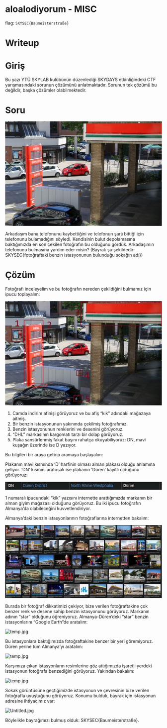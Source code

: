 # aloalodiyorum - MISC

flag: `SKYSEC{Baumeisterstraße}`

# Writeup
# Giriş

Bu yazı YTÜ SKYLAB kulübünün düzenlediği SKYDAYS etkinliğindeki CTF yarışmasındaki sorunun çözümünü anlatmaktadır. Sorunun tek çözümü bu değildir, başka çözümler olabilmektedir.

# Soru

![1.jpeg](SKYDAYS%20CTF%20MISC-01%20fbbe09aca3f743e4aecb4afb0ddaa496/1.jpeg)

 Arkadaşım bana telefonunu kaybettiğini ve telefonun şarjı bittiği için telefonunu bulamadığını söyledi. Kendisinin bulut depolamasına baktığımızda en son çekilen fotoğrafın bu olduğunu gördük. Arkadaşımın telefonunu bulmasına yardım eder misin? (Bayrak şu şekildedir: SKYSEC{fotoğraftaki benzin istasyonunun bulunduğu sokağın adı})

# Çözüm

 Fotoğrafı inceleyelim ve bu fotoğrafın nereden çekildiğini bulmamız için ipucu toplayalım:

![Untitled](SKYDAYS%20CTF%20MISC-01%20fbbe09aca3f743e4aecb4afb0ddaa496/Untitled.png)

1. Camda indirim afinişi görüyoruz ve bu afiş “kik” adındaki mağazaya aitmiş.
2. Bir benzin istasyonunun yakınında çekilmiş fotoğrafımız.
3. Benzin istasyonunun renklerini ve desenini görüyoruz.
4. “DHL” markasının kargomatı tarzı bir dolap görüyoruz.
5. Plaka sansürlenmiş fakat başını rahatça okuyabiliyoruz: DN, mavi kuşağın üzerinde ise D yazıyor.

 Bu bilgileri bir araya getirip aramaya başlayalım:

 Plakanın mavi kısmında ‘D’ harfinin olması alman plakası olduğu anlamına geliyor. ‘DN’ kısmını aratırsak ise plakanın ‘Düren’ kayıtlı olduğunu görüyoruz:

![Untitled](SKYDAYS%20CTF%20MISC-01%20fbbe09aca3f743e4aecb4afb0ddaa496/Untitled%201.png)

 1 numaralı ipucundaki “kik” yazısını internette arattığımızda markanın bir alman giyim mağazası olduğunu görüyoruz. Bu iki ipucu fotoğrafın Almanya’da olabileceğini kuvvetlendiriyor.

 Almanya’daki benzin istasyonlarının fotoğraflarına internetten bakalım:

![Untitled.jpg](SKYDAYS%20CTF%20MISC-01%20fbbe09aca3f743e4aecb4afb0ddaa496/Untitled.jpg)

 Burada bir fotoğraf dikkatimizi çekiyor, bize verilen fotoğraftakine çok benzer renk ve desene sahip benzin istasyonunu görüyoruz. Markanın adının “star” olduğunu öğreniyoruz. Almanya-Düren’deki “star” benzin istasyonlarını “Google Earth”de aratalım:

![temp.jpg](SKYDAYS%20CTF%20MISC-01%20fbbe09aca3f743e4aecb4afb0ddaa496/temp.jpg)

 Bu istasyonlara baktığımızda fotoğraftakine benzer bir yeri göremiyoruz. Düren yerine tüm Almanya’yı aratalım:

![temp.jpg](SKYDAYS%20CTF%20MISC-01%20fbbe09aca3f743e4aecb4afb0ddaa496/temp%201.jpg)

 Karşımıza çıkan istasyonların resimlerine göz attığımızda işaretli yerdeki istasyonun fotoğrafa benzediğini görüyoruz. Yakından bakalım:

![temp.jpg](SKYDAYS%20CTF%20MISC-01%20fbbe09aca3f743e4aecb4afb0ddaa496/temp%202.jpg)

 Sokak görüntüsüne geçtiğimizde istasyonun ve çevresinin bize verilen fotoğrafla uyuştuğunu görüyoruz. Konumu bulduk, bayrak için istasyonun adresine ihtiyacımız var:

![Untitled.jpg](SKYDAYS%20CTF%20MISC-01%20fbbe09aca3f743e4aecb4afb0ddaa496/Untitled%201.jpg)

 Böylelikle bayrağımızı bulmuş olduk: SKYSEC{Baumeisterstraße}.